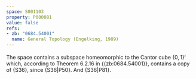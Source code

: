 ```yaml
---
space: S001103
property: P000081
value: false
refs:
- zb: "0684.54001"
  name: General Topology (Engelking, 1989)
---
```


The space contains a subspace homeomorphic to the Cantor cube $\{0,1\}^\mathfrak{c}$
which, according to Theorem 6.2.16 in {{zb:0684.54001}}, contains
a copy of {S36}, since {S36|P50}.
And {S36|P81}.

<!-- The proof should be written once, for an uncountable "Cantor cube",
if ever added; Embedding of \omega_1+1 into a Cantor cube can be used. -->
